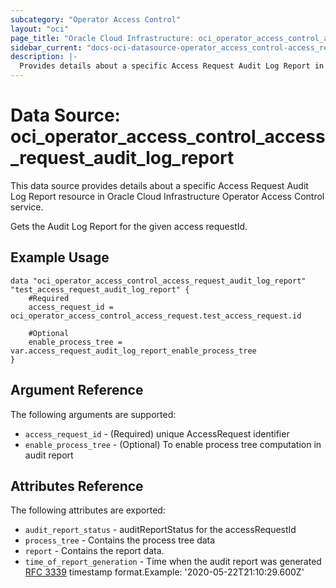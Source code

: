 ```yaml
---
subcategory: "Operator Access Control"
layout: "oci"
page_title: "Oracle Cloud Infrastructure: oci_operator_access_control_access_request_audit_log_report"
sidebar_current: "docs-oci-datasource-operator_access_control-access_request_audit_log_report"
description: |-
  Provides details about a specific Access Request Audit Log Report in Oracle Cloud Infrastructure Operator Access Control service
---
```


# Data Source: oci_operator_access_control_access_request_audit_log_report
This data source provides details about a specific Access Request Audit Log Report resource in Oracle Cloud Infrastructure Operator Access Control service.

Gets the Audit Log Report for the given access requestId.

## Example Usage

```hcl
data "oci_operator_access_control_access_request_audit_log_report" "test_access_request_audit_log_report" {
	#Required
	access_request_id = oci_operator_access_control_access_request.test_access_request.id

	#Optional
	enable_process_tree = var.access_request_audit_log_report_enable_process_tree
}
```

## Argument Reference

The following arguments are supported:

* `access_request_id` - (Required) unique AccessRequest identifier
* `enable_process_tree` - (Optional) To enable process tree computation in audit report


## Attributes Reference

The following attributes are exported:

* `audit_report_status` - auditReportStatus for the accessRequestId
* `process_tree` - Contains the process tree data
* `report` - Contains the report data.
* `time_of_report_generation` - Time when the audit report was generated [RFC 3339](https://tools.ietf.org/html/rfc3339) timestamp format.Example: '2020-05-22T21:10:29.600Z' 

